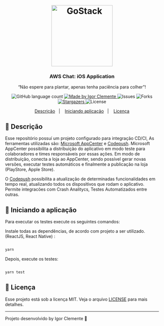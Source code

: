 <h1 align="center">
    <img alt="GoStack" src="https://rocketseat-cdn.s3-sa-east-1.amazonaws.com/bootcamp-header.png" width="200px" />
</h1>

<h3 align="center">
  AWS Chat: iOS Application
</h3>

<p align="center">“Não espere para plantar, apenas tenha paciência para colher”!</blockquote>

<p align="center">
  <img alt="GitHub language count" src="https://img.shields.io/github/languages/count/IgorClemente/bootcamp-gostack-module14?color=%2304D361">

  <a href="https://rocketseat.com.br">
    <img alt="Made by Igor Clemente" src="https://img.shields.io/badge/made%20by-Igor Clemente-%2304D361">
  </a>

  <img alt="Issues" src="https://img.shields.io/github/issues/IgorClemente/bootcamp-gostack-module14">

  <img alt="Forks" src="https://img.shields.io/github/forks/IgorClemente/bootcamp-gostack-module14">

  <a href="https://github.com/IgorClemente/bootcamp-gostack-module14/stargazers">
    <img alt="Stargazers" src="https://img.shields.io/github/stars/IgorClemente/bootcamp-gostack-module14">
  </a>

  <img alt="License" src="https://img.shields.io/github/license/IgorClemente/bootcamp-gostack-module14">
</p>

<p align="center">
  <a href="#rocket-descrição">Descrição</a>&nbsp;&nbsp;&nbsp;|&nbsp;&nbsp;&nbsp;
  <a href="#hammer-iniciando-a-aplicação">Iniciando aplicação</a>&nbsp;&nbsp;&nbsp;|&nbsp;&nbsp;&nbsp;
  <a href="#memo-licença">Licença</a>
</p>

## :rocket: Descrição

Esse repositório possuí um projeto configurado para integração CD/CI, As ferramentas utilizadas são: [Microsoft AppCenter](https://appcenter.ms) e [Codepush](https://microsoft.github.io/code-push/). Microsoft AppCenter possibilita a distríbuição do aplicativo em modo teste para colaboradores e times responsáveis por essas ações. Em modo de distribuição, conecta a loja ao AppCenter, sendo possível gerar novas versões, executar testes automáticos e finalmente a publicação na loja (PlayStore, Apple Store).

O [Codepush](https://microsoft.github.io/code-push/) possibilita a atualização de determinadas funcionalidades em tempo real, atualizando todos os dispositivos que rodam o aplicativo. Permite integracões com Crash Analitycs, Testes Automatizados entre outras.

## :hammer: Iniciando a aplicação

Para executar os testes execute os seguintes comandos:

Instale todas as dependências, de acordo com projeto a ser utilizado. (ReactJS, React Native) :

```bash

yarn

```

Depois, execute os testes:

```bash

yarn test

```

## :memo: Licença

Esse projeto está sob a licença MIT. Veja o arquivo [LICENSE](LICENSE) para mais detalhes.

---

Projeto desenvolvido by Igor Clemente :wave:
